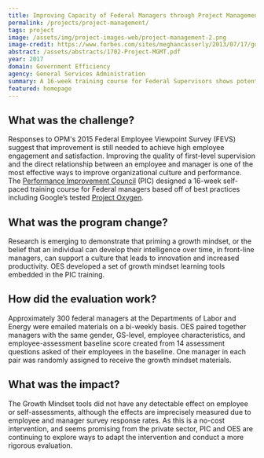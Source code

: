 ```yaml
---
title: Improving Capacity of Federal Managers through Project Management
permalink: /projects/project-management/
tags: project
image: /assets/img/project-images-web/project-management-2.png
image-credit: https://www.forbes.com/sites/meghancasserly/2013/07/17/google-management-is-evil-harvard-study-startups/#1e9b47e95ddb
abstract: /assets/abstracts/1702-Project-MGMT.pdf
year: 2017
domain: Government Efficiency
agency: General Services Administration
summary: A 16-week training course for Federal Supervisors shows potential to improve organizational culture and performance. 
featured: homepage
---
```

## What was the challenge?

Responses to OPM's 2015 Federal Employee Viewpoint Survey (FEVS) suggest that improvement is still needed to achieve high employee engagement and satisfaction. Improving the quality of first-level supervision and the direct relationship between an employee and manager is one of the most effective ways to improve organizational culture and performance. The <a href="https://www.pic.gov/"> Performance Improvement Council</a> (PIC) designed a 16-week self-paced training course for Federal managers based off of best practices including Google’s tested <a href="https://rework.withgoogle.com/subjects/managers/"> Project Oxygen</a>.

## What was the program change?

Research is emerging to demonstrate that priming a growth mindset, or the belief that an individual can develop their intelligence over time, in front-line managers, can support a culture that leads to innovation and increased productivity. OES developed a set of growth mindset learning tools embedded in the PIC training. 

## How did the evaluation work?

Approximately 300 federal managers at the Departments of Labor and Energy were emailed materials on a bi-weekly basis. OES paired together managers with the same gender, GS-level, employee characteristics, and employee-assessment baseline score created from  14  assessment questions asked of their employees in the baseline. One manager in each pair was randomly assigned to receive the growth mindset materials. 

## What was the impact?

The Growth Mindset tools did not have any detectable effect on employee or self-assessments, although the effects are imprecisely measured due to employee and manager survey response rates. As this is a no-cost intervention, and seems promising from the private sector, PIC and OES are continuing to explore ways to adapt the intervention and conduct a more rigorous evaluation.

